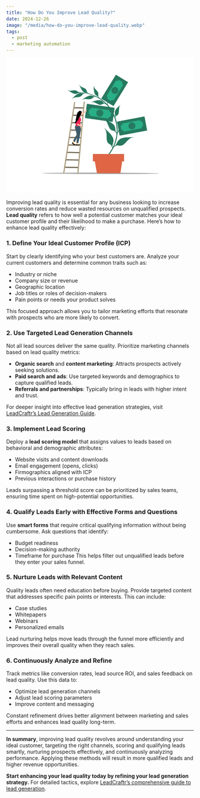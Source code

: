 ```yaml
---
title: "How Do You Improve Lead Quality?"
date: 2024-12-26
image: "/media/how-do-you-improve-lead-quality.webp"
tags:
  - post
  - marketing automation
---
```


![How Do You Improve Lead Quality?](/media/how-do-you-improve-lead-quality.webp)

Improving lead quality is essential for any business looking to increase conversion rates and reduce wasted resources on unqualified prospects. **Lead quality** refers to how well a potential customer matches your ideal customer profile and their likelihood to make a purchase. Here’s how to enhance lead quality effectively:

### 1. Define Your Ideal Customer Profile (ICP)
Start by clearly identifying who your best customers are. Analyze your current customers and determine common traits such as:
- Industry or niche
- Company size or revenue
- Geographic location
- Job titles or roles of decision-makers
- Pain points or needs your product solves

This focused approach allows you to tailor marketing efforts that resonate with prospects who are more likely to convert.

### 2. Use Targeted Lead Generation Channels
Not all lead sources deliver the same quality. Prioritize marketing channels based on lead quality metrics:
- **Organic search** and **content marketing**: Attracts prospects actively seeking solutions.
- **Paid search and ads**: Use targeted keywords and demographics to capture qualified leads.
- **Referrals and partnerships**: Typically bring in leads with higher intent and trust.

For deeper insight into effective lead generation strategies, visit [LeadCraftr’s Lead Generation Guide](https://leadcraftr.com/posts/lead-generation/).

### 3. Implement Lead Scoring
Deploy a **lead scoring model** that assigns values to leads based on behavioral and demographic attributes:
- Website visits and content downloads
- Email engagement (opens, clicks)
- Firmographics aligned with ICP
- Previous interactions or purchase history

Leads surpassing a threshold score can be prioritized by sales teams, ensuring time spent on high-potential opportunities.

### 4. Qualify Leads Early with Effective Forms and Questions
Use **smart forms** that require critical qualifying information without being cumbersome. Ask questions that identify:
- Budget readiness
- Decision-making authority
- Timeframe for purchase
This helps filter out unqualified leads before they enter your sales funnel.

### 5. Nurture Leads with Relevant Content
Quality leads often need education before buying. Provide targeted content that addresses specific pain points or interests. This can include:
- Case studies
- Whitepapers
- Webinars
- Personalized emails

Lead nurturing helps move leads through the funnel more efficiently and improves their overall quality when they reach sales.

### 6. Continuously Analyze and Refine
Track metrics like conversion rates, lead source ROI, and sales feedback on lead quality. Use this data to:
- Optimize lead generation channels
- Adjust lead scoring parameters
- Improve content and messaging

Constant refinement drives better alignment between marketing and sales efforts and enhances lead quality long-term.

---

**In summary**, improving lead quality revolves around understanding your ideal customer, targeting the right channels, scoring and qualifying leads smartly, nurturing prospects effectively, and continuously analyzing performance. Applying these methods will result in more qualified leads and higher revenue opportunities.

**Start enhancing your lead quality today by refining your lead generation strategy.** For detailed tactics, explore [LeadCraftr’s comprehensive guide to lead generation](https://leadcraftr.com/posts/lead-generation/).
